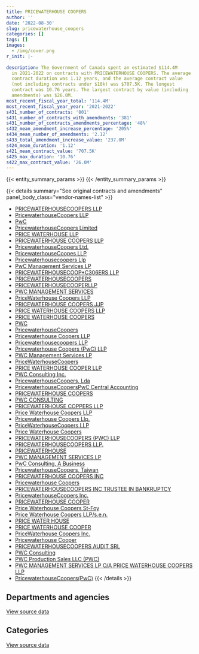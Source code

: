 ```yaml
---
title: PRICEWATERHOUSE COOPERS
author: ''
date: '2022-08-30'
slug: pricewaterhouse_coopers
categories: []
tags: []
images:
  - /img/cover.png
r_init: |-
  
description: The Government of Canada spent an estimated $114.4M
  in 2021-2022 on contracts with PRICEWATERHOUSE COOPERS. The average
  contract duration was 1.12 years, and the average contract value
  (not including contracts under $10k) was $707.5K. The longest
  contract was 10.76 years. The largest contract by value (including
  amendments) was $26.0M.
most_recent_fiscal_year_total: '114.4M'
most_recent_fiscal_year_year: '2021-2022'
s431_number_of_contracts: '801'
s431_number_of_contracts_with_amendments: '381'
s431_number_of_contracts_amendments_percentage: '48%'
s432_mean_amendment_increase_percentage: '205%'
s434_mean_number_of_amendments: '2.12'
s433_total_amendment_increase_value: '237.0M'
s424_mean_duration: '1.12'
s421_mean_contract_value: '707.5K'
s425_max_duration: '10.76'
s422_max_contract_value: '26.0M'
---
```


<script src="/rmarkdown-libs/htmlwidgets/htmlwidgets.js"></script>
<link href="/rmarkdown-libs/datatables-css/datatables-crosstalk.css" rel="stylesheet" />
<script src="/rmarkdown-libs/datatables-binding/datatables.js"></script>
<script src="/rmarkdown-libs/jquery/jquery-3.6.0.min.js"></script>
<link href="/rmarkdown-libs/dt-core-bootstrap/css/dataTables.bootstrap.min.css" rel="stylesheet" />
<link href="/rmarkdown-libs/dt-core-bootstrap/css/dataTables.bootstrap.extra.css" rel="stylesheet" />
<script src="/rmarkdown-libs/dt-core-bootstrap/js/jquery.dataTables.min.js"></script>
<script src="/rmarkdown-libs/dt-core-bootstrap/js/dataTables.bootstrap.min.js"></script>
<link href="/rmarkdown-libs/crosstalk/css/crosstalk.min.css" rel="stylesheet" />
<script src="/rmarkdown-libs/crosstalk/js/crosstalk.min.js"></script>
<script src="/rmarkdown-libs/htmlwidgets/htmlwidgets.js"></script>
<link href="/rmarkdown-libs/datatables-css/datatables-crosstalk.css" rel="stylesheet" />
<script src="/rmarkdown-libs/datatables-binding/datatables.js"></script>
<script src="/rmarkdown-libs/jquery/jquery-3.6.0.min.js"></script>
<link href="/rmarkdown-libs/dt-core-bootstrap/css/dataTables.bootstrap.min.css" rel="stylesheet" />
<link href="/rmarkdown-libs/dt-core-bootstrap/css/dataTables.bootstrap.extra.css" rel="stylesheet" />
<script src="/rmarkdown-libs/dt-core-bootstrap/js/jquery.dataTables.min.js"></script>
<script src="/rmarkdown-libs/dt-core-bootstrap/js/dataTables.bootstrap.min.js"></script>
<link href="/rmarkdown-libs/crosstalk/css/crosstalk.min.css" rel="stylesheet" />
<script src="/rmarkdown-libs/crosstalk/js/crosstalk.min.js"></script>

{{< entity_summary_params >}}
{{< /entity_summary_params >}}

{{< details summary="See original contracts and amendments" panel_body_class="vendor-names-list" >}}
- [PRICEWATERHOUSECOOPERS LLP](https://search.open.canada.ca/en/ct/?sort=contract_value_f%20desc&page=1&search_text=%22PRICEWATERHOUSECOOPERS%20LLP%22)
- [PricewaterhouseCoopers LLP](https://search.open.canada.ca/en/ct/?sort=contract_value_f%20desc&page=1&search_text=%22PricewaterhouseCoopers%20LLP%22)
- [PwC](https://search.open.canada.ca/en/ct/?sort=contract_value_f%20desc&page=1&search_text=%22PwC%22)
- [PricewaterhouseCoopers Limited](https://search.open.canada.ca/en/ct/?sort=contract_value_f%20desc&page=1&search_text=%22PricewaterhouseCoopers%20Limited%22)
- [PRICE WATERHOUSE LLP](https://search.open.canada.ca/en/ct/?sort=contract_value_f%20desc&page=1&search_text=%22PRICE%20WATERHOUSE%20LLP%22)
- [PRICEWATERHOUSE COOPERS LLP](https://search.open.canada.ca/en/ct/?sort=contract_value_f%20desc&page=1&search_text=%22PRICEWATERHOUSE%20COOPERS%20LLP%22)
- [PricewaterhouseCoopers Ltd.](https://search.open.canada.ca/en/ct/?sort=contract_value_f%20desc&page=1&search_text=%22PricewaterhouseCoopers%20Ltd.%22)
- [PricewaterhouseCoopes LLP](https://search.open.canada.ca/en/ct/?sort=contract_value_f%20desc&page=1&search_text=%22PricewaterhouseCoopes%20LLP%22)
- [Pricewaterhousecoopers Llp](https://search.open.canada.ca/en/ct/?sort=contract_value_f%20desc&page=1&search_text=%22Pricewaterhousecoopers%20Llp%22)
- [PwC Management Services LP](https://search.open.canada.ca/en/ct/?sort=contract_value_f%20desc&page=1&search_text=%22PwC%20Management%20Services%20LP%22)
- [PRICEWATERHOUSECOOP+C306ERS LLP](https://search.open.canada.ca/en/ct/?sort=contract_value_f%20desc&page=1&search_text=%22PRICEWATERHOUSECOOP%2bC306ERS%20LLP%22)
- [PRICEWATERHOUSECOOPERS](https://search.open.canada.ca/en/ct/?sort=contract_value_f%20desc&page=1&search_text=%22PRICEWATERHOUSECOOPERS%22)
- [PRICEWATERHOUSECOOPERLLP](https://search.open.canada.ca/en/ct/?sort=contract_value_f%20desc&page=1&search_text=%22PRICEWATERHOUSECOOPERLLP%22)
- [PWC MANAGEMENT SERVICES](https://search.open.canada.ca/en/ct/?sort=contract_value_f%20desc&page=1&search_text=%22PWC%20MANAGEMENT%20SERVICES%22)
- [PriceWaterhouse Coopers LLP](https://search.open.canada.ca/en/ct/?sort=contract_value_f%20desc&page=1&search_text=%22PriceWaterhouse%20Coopers%20LLP%22)
- [PRICEWATERHOUSE COOPERS JJP](https://search.open.canada.ca/en/ct/?sort=contract_value_f%20desc&page=1&search_text=%22PRICEWATERHOUSE%20COOPERS%20JJP%22)
- [PRICE WATERHOUSE COOPERS LLP](https://search.open.canada.ca/en/ct/?sort=contract_value_f%20desc&page=1&search_text=%22PRICE%20WATERHOUSE%20COOPERS%20LLP%22)
- [PRICE WATERHOUSE COOPERS](https://search.open.canada.ca/en/ct/?sort=contract_value_f%20desc&page=1&search_text=%22PRICE%20WATERHOUSE%20COOPERS%22)
- [PWC](https://search.open.canada.ca/en/ct/?sort=contract_value_f%20desc&page=1&search_text=%22PWC%22)
- [PricewaterhouseCoopers](https://search.open.canada.ca/en/ct/?sort=contract_value_f%20desc&page=1&search_text=%22PricewaterhouseCoopers%22)
- [Pricewaterhouse Coopers LLP](https://search.open.canada.ca/en/ct/?sort=contract_value_f%20desc&page=1&search_text=%22Pricewaterhouse%20Coopers%20LLP%22)
- [Pricewaterhousecoopers LLP](https://search.open.canada.ca/en/ct/?sort=contract_value_f%20desc&page=1&search_text=%22Pricewaterhousecoopers%20LLP%22)
- [Pricewaterhouse Coopers (PwC) LLP](https://search.open.canada.ca/en/ct/?sort=contract_value_f%20desc&page=1&search_text=%22Pricewaterhouse%20Coopers%20%28PwC%29%20LLP%22)
- [PWC Management Services LP](https://search.open.canada.ca/en/ct/?sort=contract_value_f%20desc&page=1&search_text=%22PWC%20Management%20Services%20LP%22)
- [PriceWaterhouseCoopers](https://search.open.canada.ca/en/ct/?sort=contract_value_f%20desc&page=1&search_text=%22PriceWaterhouseCoopers%22)
- [PRICE WATERHOUSE COOPER LLP](https://search.open.canada.ca/en/ct/?sort=contract_value_f%20desc&page=1&search_text=%22PRICE%20WATERHOUSE%20COOPER%20LLP%22)
- [PWC Consulting Inc.](https://search.open.canada.ca/en/ct/?sort=contract_value_f%20desc&page=1&search_text=%22PWC%20Consulting%20Inc.%22)
- [PricewaterhouseCoopers, Lda](https://search.open.canada.ca/en/ct/?sort=contract_value_f%20desc&page=1&search_text=%22PricewaterhouseCoopers%2c%20Lda%22)
- [PricewaterhouseCoopersPwC Central Accounting](https://search.open.canada.ca/en/ct/?sort=contract_value_f%20desc&page=1&search_text=%22PricewaterhouseCoopersPwC%20Central%20Accounting%22)
- [PRICEWATERHOUSE COOPERS](https://search.open.canada.ca/en/ct/?sort=contract_value_f%20desc&page=1&search_text=%22PRICEWATERHOUSE%20COOPERS%22)
- [PWC CONSULTING](https://search.open.canada.ca/en/ct/?sort=contract_value_f%20desc&page=1&search_text=%22PWC%20CONSULTING%22)
- [PRICEWATERHOUSE COPPERS LLP](https://search.open.canada.ca/en/ct/?sort=contract_value_f%20desc&page=1&search_text=%22PRICEWATERHOUSE%20COPPERS%20LLP%22)
- [Price Waterhouse Coopers LLP](https://search.open.canada.ca/en/ct/?sort=contract_value_f%20desc&page=1&search_text=%22Price%20Waterhouse%20Coopers%20LLP%22)
- [Pricewaterhouse Coopers Llp.](https://search.open.canada.ca/en/ct/?sort=contract_value_f%20desc&page=1&search_text=%22Pricewaterhouse%20Coopers%20Llp.%22)
- [PriceWaterhouseCoopers LLP](https://search.open.canada.ca/en/ct/?sort=contract_value_f%20desc&page=1&search_text=%22PriceWaterhouseCoopers%20LLP%22)
- [Price Waterhouse Coopers](https://search.open.canada.ca/en/ct/?sort=contract_value_f%20desc&page=1&search_text=%22Price%20Waterhouse%20Coopers%22)
- [PRICEWATERHOUSECOOPERS (PWC) LLP](https://search.open.canada.ca/en/ct/?sort=contract_value_f%20desc&page=1&search_text=%22PRICEWATERHOUSECOOPERS%20%28PWC%29%20LLP%22)
- [PRICEWATERHOUSECOOPERS LLP.](https://search.open.canada.ca/en/ct/?sort=contract_value_f%20desc&page=1&search_text=%22PRICEWATERHOUSECOOPERS%20LLP.%22)
- [PRICEWATERHOUSE](https://search.open.canada.ca/en/ct/?sort=contract_value_f%20desc&page=1&search_text=%22PRICEWATERHOUSE%22)
- [PWC MANAGEMENT SERVICES LP](https://search.open.canada.ca/en/ct/?sort=contract_value_f%20desc&page=1&search_text=%22PWC%20MANAGEMENT%20SERVICES%20LP%22)
- [PwC Consulting, A Business](https://search.open.canada.ca/en/ct/?sort=contract_value_f%20desc&page=1&search_text=%22PwC%20Consulting%2c%20A%20Business%22)
- [PricewaterhouseCoopers, Taiwan](https://search.open.canada.ca/en/ct/?sort=contract_value_f%20desc&page=1&search_text=%22PricewaterhouseCoopers%2c%20Taiwan%22)
- [PRICEWATERHOUSE COOPERS INC](https://search.open.canada.ca/en/ct/?sort=contract_value_f%20desc&page=1&search_text=%22PRICEWATERHOUSE%20COOPERS%20INC%22)
- [Pricewaterhouse Coopers](https://search.open.canada.ca/en/ct/?sort=contract_value_f%20desc&page=1&search_text=%22Pricewaterhouse%20Coopers%22)
- [PRICEWATERHOUSECOOPERS INC TRUSTEE IN BANKRUPTCY](https://search.open.canada.ca/en/ct/?sort=contract_value_f%20desc&page=1&search_text=%22PRICEWATERHOUSECOOPERS%20INC%20TRUSTEE%20IN%20BANKRUPTCY%22)
- [PricewaterhouseCoopers Inc.](https://search.open.canada.ca/en/ct/?sort=contract_value_f%20desc&page=1&search_text=%22PricewaterhouseCoopers%20Inc.%22)
- [PRICEWATERHOUSE COOPER](https://search.open.canada.ca/en/ct/?sort=contract_value_f%20desc&page=1&search_text=%22PRICEWATERHOUSE%20COOPER%22)
- [Price Waterhouse Coopers St-Foy](https://search.open.canada.ca/en/ct/?sort=contract_value_f%20desc&page=1&search_text=%22Price%20Waterhouse%20Coopers%20St-Foy%22)
- [Price Waterhouse Coopers LLP/s.e.n.](https://search.open.canada.ca/en/ct/?sort=contract_value_f%20desc&page=1&search_text=%22Price%20Waterhouse%20Coopers%20LLP%2fs.e.n.%22)
- [PRICE WATER HOUSE](https://search.open.canada.ca/en/ct/?sort=contract_value_f%20desc&page=1&search_text=%22PRICE%20WATER%20HOUSE%22)
- [PRICE WATERHOUSE COOPER](https://search.open.canada.ca/en/ct/?sort=contract_value_f%20desc&page=1&search_text=%22PRICE%20WATERHOUSE%20COOPER%22)
- [PriceWaterhouse Coopers Inc.](https://search.open.canada.ca/en/ct/?sort=contract_value_f%20desc&page=1&search_text=%22PriceWaterhouse%20Coopers%20Inc.%22)
- [Pricewaterhouse Cooper](https://search.open.canada.ca/en/ct/?sort=contract_value_f%20desc&page=1&search_text=%22Pricewaterhouse%20Cooper%22)
- [PRICEWATERHOUSECOOPERS AUDIT SRL](https://search.open.canada.ca/en/ct/?sort=contract_value_f%20desc&page=1&search_text=%22PRICEWATERHOUSECOOPERS%20AUDIT%20SRL%22)
- [PWC Consulting](https://search.open.canada.ca/en/ct/?sort=contract_value_f%20desc&page=1&search_text=%22PWC%20Consulting%22)
- [PWC Production Sales LLC (PWC)](https://search.open.canada.ca/en/ct/?sort=contract_value_f%20desc&page=1&search_text=%22PWC%20Production%20Sales%20LLC%20%28PWC%29%22)
- [PWC MANAGEMENT SERVICES LP O/A PRICE WATERHOUSE COOPERS LLP](https://search.open.canada.ca/en/ct/?sort=contract_value_f%20desc&page=1&search_text=%22PWC%20MANAGEMENT%20SERVICES%20LP%20O%2fA%20PRICE%20WATERHOUSE%20COOPERS%20LLP%22)
- [PricewaterhouseCoopers(PwC)](https://search.open.canada.ca/en/ct/?sort=contract_value_f%20desc&page=1&search_text=%22PricewaterhouseCoopers%28PwC%29%22)
{{< /details >}}

## Departments and agencies

<div id="htmlwidget-1" style="width:100%;height:auto;" class="datatables html-widget"></div>
<script type="application/json" data-for="htmlwidget-1">{"x":{"style":"bootstrap","filter":"none","vertical":false,"data":[["<a href=\"/departments/aafc-aac/\">Agriculture and Agri-Food Canada<\/a>","<a href=\"/departments/aandc-aadnc/\">Crown-Indigenous Relations and Northern Affairs Canada<\/a>","<a href=\"/departments/atssc-scdata/\">Administrative Tribunals Support Service of Canada<\/a>","<a href=\"/departments/cbsa-asfc/\">Canada Border Services Agency<\/a>","<a href=\"/departments/cgc-ccg/\">Canadian Grain Commission<\/a>","<a href=\"/departments/cic/\">Immigration, Refugees and Citizenship Canada<\/a>","<a href=\"/departments/cihr-irsc/\">Canadian Institutes of Health Research<\/a>","<a href=\"/departments/cra-arc/\">Canada Revenue Agency<\/a>","<a href=\"/departments/crtc/\">Canadian Radio-television and Telecommunications Commission<\/a>","<a href=\"/departments/csc-scc/\">Correctional Service of Canada<\/a>","<a href=\"/departments/dfatd-maecd/\">Global Affairs Canada<\/a>","<a href=\"/departments/dfo-mpo/\">Fisheries and Oceans Canada<\/a>","<a href=\"/departments/dnd-mdn/\">National Defence<\/a>","<a href=\"/departments/ec/\">Environment and Climate Change Canada<\/a>","<a href=\"/departments/elections/\">Elections Canada<\/a>","<a href=\"/departments/esdc-edsc/\">Employment and Social Development Canada<\/a>","<a href=\"/departments/fin/\">Department of Finance Canada<\/a>","<a href=\"/departments/hc-sc/\">Health Canada<\/a>","<a href=\"/departments/ic/\">Innovation, Science and Economic Development Canada<\/a>","<a href=\"/departments/iic-iac/\">Invest in Canada<\/a>","<a href=\"/departments/irb-cisr/\">Immigration and Refugee Board of Canada<\/a>","<a href=\"/departments/nrc-cnrc/\">National Research Council Canada<\/a>","<a href=\"/departments/nrcan-rncan/\">Natural Resources Canada<\/a>","<a href=\"/departments/nserc-crsng/\">Natural Sciences and Engineering Research Council of Canada<\/a>","<a href=\"/departments/oag-bvg/\">Office of the Auditor General of Canada<\/a>","<a href=\"/departments/ocol-clo/\">Office of the Commissioner of Official Languages<\/a>","<a href=\"/departments/osfi-bsif/\">Office of the Superintendent of Financial Institutions Canada<\/a>","<a href=\"/departments/pc/\">Parks Canada<\/a>","<a href=\"/departments/pch/\">Canadian Heritage<\/a>","<a href=\"/departments/pco-bcp/\">Privy Council Office<\/a>","<a href=\"/departments/phac-aspc/\">Public Health Agency of Canada<\/a>","<a href=\"/departments/ps-sp/\">Public Safety Canada<\/a>","<a href=\"/departments/psc-cfp/\">Public Service Commission of Canada<\/a>","<a href=\"/departments/pwgsc-tpsgc/\">Public Services and Procurement Canada<\/a>","<a href=\"/departments/rcmp-grc/\">Royal Canadian Mounted Police<\/a>","<a href=\"/departments/ssc-spc/\">Shared Services Canada<\/a>","<a href=\"/departments/tbs-sct/\">Treasury Board of Canada Secretariat<\/a>","<a href=\"/departments/tc/\">Transport Canada<\/a>","<a href=\"/departments/wd-deo/\">Western Economic Diversification Canada<\/a>"],[246798.96,45253.83,11067.87,1463750.45,14487.47,672773.62,null,117276.78,13321.09,null,2721782.93,null,7484149.21,25000,291084.49,22308377.21,null,null,1028800.52,null,null,1067731.81,256285.09,17270.76,277827.74,null,194387.1,null,109280.96,630638.1,1886.79,null,35799.83,5901208.88,49096.32,15090610.73,427948.74,100259.25,51424.8],[258813.81,null,11098.19,1704543,42761.41,995404.76,54204.99,44856.42,12857.92,null,2785266.76,0,7417723.49,24203.47,291881.98,25793799.12,24792.2,null,846936.2,null,49963.01,12559.26,83602.87,86590.37,356273.23,null,98606.54,63236.25,null,639257.61,9865.21,null,null,14306769.2,6240738.63,15343502.78,420219.79,81768.16,null],[221899.99,null,null,472236.71,42644.58,550364.16,63451.23,60198.33,1398.42,25252.97,2857101.48,4371820.22,5497181.58,259843.5,291084.49,58715172.39,309089.38,2023464.88,106716.09,969150,null,44375.1,122087.63,null,2167791.7,39091.15,98337.12,null,null,637511.01,null,null,null,17221920.22,13637718.01,12501432.51,595810.87,532953.16,null],[337528.83,null,null,148391.97,42644.58,1359010.68,10146.78,378844.93,15066.89,5677.02,3057361.53,1752050.32,1926242.9,null,null,49555119.49,11728.92,288068.62,120101.86,506727,42868.7,null,114217.13,null,1007050.61,null,null,1245509.25,null,148546.29,1029026.25,60754.32,null,18360007.96,15486840.54,12514469.79,4256999.39,572953.16,null]],"container":"<table class=\"table table-striped table-hover row-border order-column display\">\n  <thead>\n    <tr>\n      <th>Department<\/th>\n      <th>2018-2019<\/th>\n      <th>2019-2020<\/th>\n      <th>2020-2021<\/th>\n      <th>2021-2022<\/th>\n    <\/tr>\n  <\/thead>\n<\/table>","options":{"order":[[4,"desc"]],"pageLength":10,"autoWidth":true,"columnDefs":[{"targets":1,"render":"function(data, type, row, meta) {\n    return type !== 'display' ? data : DTWidget.formatCurrency(data, \"$\", 2, 3, \",\", \".\", true, null);\n  }"},{"targets":2,"render":"function(data, type, row, meta) {\n    return type !== 'display' ? data : DTWidget.formatCurrency(data, \"$\", 2, 3, \",\", \".\", true, null);\n  }"},{"targets":3,"render":"function(data, type, row, meta) {\n    return type !== 'display' ? data : DTWidget.formatCurrency(data, \"$\", 2, 3, \",\", \".\", true, null);\n  }"},{"targets":4,"render":"function(data, type, row, meta) {\n    return type !== 'display' ? data : DTWidget.formatCurrency(data, \"$\", 2, 3, \",\", \".\", true, null);\n  }"},{"width":"16%","targets":[1,2,3,4]},{"className":"dt-right","targets":[1,2,3,4]}],"orderClasses":false}},"evals":["options.columnDefs.0.render","options.columnDefs.1.render","options.columnDefs.2.render","options.columnDefs.3.render"],"jsHooks":[]}</script>
<p class="text-right">
<a href="https://github.com/GoC-Spending/contracts-data/tree/main/data/out/vendors/pricewaterhouse_coopers/summary_by_fiscal_year_by_department.csv" class="source-data-link btn btn-link">View source data</a>
</p>

## Categories

<div id="htmlwidget-2" style="width:100%;height:auto;" class="datatables html-widget"></div>
<script type="application/json" data-for="htmlwidget-2">{"x":{"style":"bootstrap","filter":"none","vertical":false,"data":[["<a href=\"/categories/other/\">(Other)<\/a>","<a href=\"/categories/facilities_and_construction/\">Facilities and construction<\/a>","<a href=\"/categories/defence/\">Defence<\/a>","<a href=\"/categories/professional_services/\">Professional services<\/a>","<a href=\"/categories/information_technology/\">Information technology<\/a>","<a href=\"/categories/travel/\">Travel<\/a>","<a href=\"/categories/human_capital/\">Human capital<\/a>"],[5734723.24,114134.14,4483543.26,27748259.6,21869710.65,0,705210.43],[5750434.81,66291.61,4495826.94,51299028.89,16279579.63,null,210934.73],[5734723.24,39091.5,4483543.26,103370326.21,10780400.45,null,29014.22],[5734723.24,null,994978.09,91563970.34,14977116.04,null,1083167.99]],"container":"<table class=\"table table-striped table-hover row-border order-column display\">\n  <thead>\n    <tr>\n      <th>Category<\/th>\n      <th>2018-2019<\/th>\n      <th>2019-2020<\/th>\n      <th>2020-2021<\/th>\n      <th>2021-2022<\/th>\n    <\/tr>\n  <\/thead>\n<\/table>","options":{"order":[[4,"desc"]],"dom":"t","pageLength":30,"autoWidth":true,"columnDefs":[{"targets":1,"render":"function(data, type, row, meta) {\n    return type !== 'display' ? data : DTWidget.formatCurrency(data, \"$\", 2, 3, \",\", \".\", true, null);\n  }"},{"targets":2,"render":"function(data, type, row, meta) {\n    return type !== 'display' ? data : DTWidget.formatCurrency(data, \"$\", 2, 3, \",\", \".\", true, null);\n  }"},{"targets":3,"render":"function(data, type, row, meta) {\n    return type !== 'display' ? data : DTWidget.formatCurrency(data, \"$\", 2, 3, \",\", \".\", true, null);\n  }"},{"targets":4,"render":"function(data, type, row, meta) {\n    return type !== 'display' ? data : DTWidget.formatCurrency(data, \"$\", 2, 3, \",\", \".\", true, null);\n  }"},{"width":"16%","targets":[1,2,3,4]},{"className":"dt-right","targets":[1,2,3,4]}],"orderClasses":false,"lengthMenu":[10,25,30,50,100]}},"evals":["options.columnDefs.0.render","options.columnDefs.1.render","options.columnDefs.2.render","options.columnDefs.3.render"],"jsHooks":[]}</script>
<p class="text-right">
<a href="https://github.com/GoC-Spending/contracts-data/tree/main/data/out/vendors/pricewaterhouse_coopers/summary_by_fiscal_year_by_category.csv" class="source-data-link btn btn-link">View source data</a>
</p>
